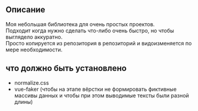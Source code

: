## Описание
Моя небольшая библиотека для очень простых проектов.  
Подходит когда нужно сделать что-либо очень быстро, но чтобы выглядело аккуратно.  
Просто копируется из репозитория в репозиторий и видоизменяется по мере необходимости.  

## что должно быть установлено
- normalize.css
- vue-faker (чтобы на этапе вёрстки не формировать фиктивные массивы данных и чтобы при этом выводимые тексты были разной длины)
